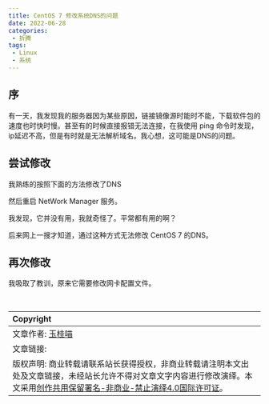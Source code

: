 ```yaml
---
title: CentOS 7 修改系统DNS的问题
date: 2022-06-28
categories:
 - 折腾
tags:
 - Linux
 - 系统
---
```


## 序

有一天，我发现我的服务器因为某些原因，链接镜像源时能时不能，下载软件包的速度也时快时慢。甚至有的时候直接报错无法连接，在我使用 ping 命令时发现，ip延迟不高，但是有时就是无法解析域名。我心想，这可能是DNS的问题。

## 尝试修改

我熟练的按照下面的方法修改了DNS

<RecoDemo :collapse="true">
<template slot="code-shell">
<pre>
vim /etc/resolv.conf
</pre>
</template>
<template slot="code-conf">
<pre>
114.114.114.114
8.8.8.8
</pre>
</template>
</RecoDemo>

然后重启 NetWork Manager 服务。

我发现，它并没有用，我就奇怪了。平常都有用的啊？

后来网上一搜才知道，通过这种方式无法修改 CentOS 7 的DNS。

## 再次修改

我吸取了教训，原来它需要修改网卡配置文件。

<RecoDemo :collapse="true">
<template slot="code-shell">
<pre>
cd /etc/sysconfig/network-scripts
ls

</pre>
</template>
<template slot="code-conf">
<pre>

</pre>
</template>
</RecoDemo>

<br>

| Copyright |
| :-----|
| 文章作者: <a href="mailto:abcd2890000456@126.com">玉桂喵</a> |
| 文章链接: []() |
| 版权声明: 商业转载请联系站长获得授权，非商业转载请注明本文出处及文章链接，未经站长允许不得对文章文字内容进行修改演绎。本文采用[创作共用保留署名-非商业-禁止演绎4.0国际许可证](https://creativecommons.org/licenses/by-nc-nd/4.0/)。 |
